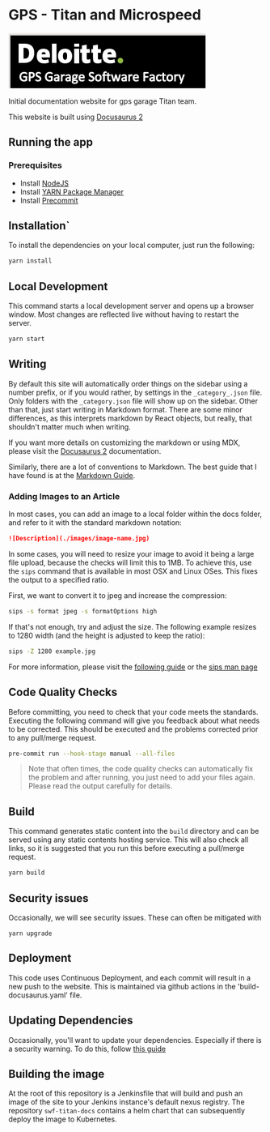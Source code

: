 # GPS - Titan and Microspeed

![Logo](static/img/gps_garage_logo.png)

Initial documentation website for gps garage Titan team.

This website is built using [Docusaurus 2](https://docusaurus.io/)

## Running the app

### Prerequisites

* Install [NodeJS](https://nodejs.org)
* Install [YARN Package Manager](https://yarnpkg.com/getting-started/install)
* Install [Precommit](https://pre-commit.com/#install)

## Installation`

To install the dependencies on your local computer, just run the following:

```bash
yarn install
```

## Local Development

This command starts a local development server and opens up a browser window. Most changes are reflected live without
having to restart the server.

```bash
yarn start
```

## Writing

By default this site will automatically order things on the sidebar using a number prefix, or if you would
rather, by settings in the `_category_.json` file.  Only folders with the `_category.json` file will show up
on the sidebar. Other than that, just start writing in Markdown format. There are some minor differences,
as this interprets markdown by React objects, but really, that shouldn't matter much when writing.

If you want more details on customizing the markdown or using MDX, please visit
the [Docusaurus 2](https://docusaurus.io/) documentation.

Similarly, there are a lot of conventions to Markdown.  The best guide that I have found is at the
[Markdown Guide](https://www.markdownguide.org).

### Adding Images to an Article

In most cases, you can add an image to a local folder within the docs folder, and refer to it with the standard
markdown notation:

```markdown
![Description](./images/image-name.jpg)
```

In some cases, you will need to resize your image to avoid it being a large file upload, because the checks will
limit this to 1MB. To achieve this, use the `sips` command that is available in most OSX and Linux OSes.  This
fixes the output to a specified ratio.

First, we want to convert it to jpeg and increase the compression:

```bash
sips -s format jpeg -s formatOptions high
```

If that's not enough, try and adjust the size.  The following example resizes to 1280 width (and the height is
adjusted to keep the ratio):

```bash
sips -Z 1280 example.jpg
```

For more information, please visit the [following guide][1] or the [sips man page][2]

## Code Quality Checks

Before committing, you need to check that your code meets the standards. Executing the following command will
give you feedback about what needs to be corrected.  This should be executed and the problems corrected prior to any
pull/merge request.

```bash
pre-commit run --hook-stage manual --all-files
```

> Note that often times, the code quality checks can automatically fix the problem and after running, you just need
> to add your files again.  Please read the output carefully for details.

## Build

This command generates static content into the `build` directory and can be served using any static contents hosting
service.  This will also check all links, so it is suggested that you run this before executing a pull/merge request.

```bash
yarn build
```

## Security issues

Occasionally, we will see security issues.  These can often be mitigated with

```shell
yarn upgrade
```

## Deployment

This code uses Continuous Deployment, and each commit will result in a new push to the website.  This is maintained via
github actions in the 'build-docusaurus.yaml' file.

## Updating Dependencies

Occasionally, you'll want to update your dependencies.  Especially if there is a security warning.  To do this, follow
[this guide][3]

[1]: <https://medium.com/shell-life/convert-images-for-web-using-the-sips-command-line-on-macosx-656c502a67a6>
[2]: <https://ss64.com/osx/sips.html>
[3]: <https://www.mend.io/free-developer-tools/blog/yarn-update/>

## Building the image

At the root of this repository is a Jenkinsfile that will build and push an image of the site to
your Jenkins instance's default nexus registry. The repository `swf-titan-docs` contains a helm chart
that can subsequently deploy the image to Kubernetes.

